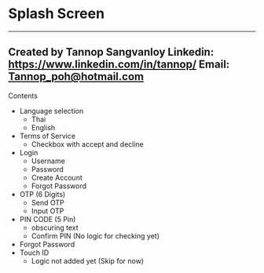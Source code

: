 # Splash Screen
---------------------------------------------
Created by Tannop Sangvanloy
Linkedin: https://www.linkedin.com/in/tannop/
Email: Tannop_poh@hotmail.com
---------------------------------------------
Contents
- Language selection
  - Thai
  - English
- Terms of Service
  - Checkbox with accept and decline
- Login
  - Username
  - Password
  - Create Account
  - Forgot Password
- OTP (6 Digits)
  - Send OTP
  - Input OTP
- PIN CODE (5 Pin)
  - obscuring text
  - Confirm PIN (No logic for checking yet)
- Forgot Password
- Touch ID
  - Logic not added yet (Skip for now)
